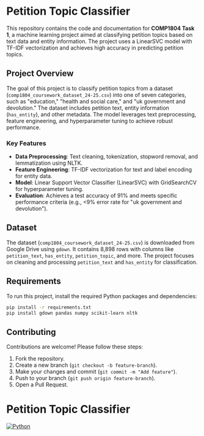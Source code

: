 # Petition Topic Classifier

This repository contains the code and documentation for **COMP1804 Task 1**, a machine learning project aimed at classifying petition topics based on text data and entity information. The project uses a LinearSVC model with TF-IDF vectorization and achieves high accuracy in predicting petition topics.

## Project Overview
The goal of this project is to classify petition topics from a dataset (`comp1804_coursework_dataset_24-25.csv`) into one of seven categories, such as "education," "health and social care," and "uk government and devolution." The dataset includes petition text, entity information (`has_entity`), and other metadata. The model leverages text preprocessing, feature engineering, and hyperparameter tuning to achieve robust performance.

### Key Features
- **Data Preprocessing**: Text cleaning, tokenization, stopword removal, and lemmatization using NLTK.
- **Feature Engineering**: TF-IDF vectorization for text and label encoding for entity data.
- **Model**: Linear Support Vector Classifier (LinearSVC) with GridSearchCV for hyperparameter tuning.
- **Evaluation**: Achieves a test accuracy of 91% and meets specific performance criteria (e.g., <9% error rate for "uk government and devolution").

## Dataset
The dataset (`comp1804_coursework_dataset_24-25.csv`) is downloaded from Google Drive using `gdown`. It contains 8,898 rows with columns like `petition_text`, `has_entity`, `petition_topic`, and more. The project focuses on cleaning and processing `petition_text` and `has_entity` for classification.

## Requirements
To run this project, install the required Python packages and dependencies:
```bash
pip install -r requirements.txt
pip install gdown pandas numpy scikit-learn nltk
```

## Contributing
Contributions are welcome! Please follow these steps:
1. Fork the repository.
2. Create a new branch (`git checkout -b feature-branch`).
3. Make your changes and commit (`git commit -m "Add feature"`).
4. Push to your branch (`git push origin feature-branch`).
5. Open a Pull Request.

# Petition Topic Classifier
[![Python](https://img.shields.io/badge/python-3.x-blue.svg)](https://www.python.org/)
